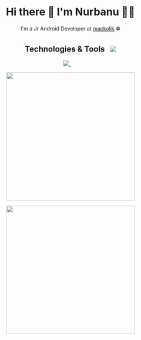 <h1 align='center'>
  Hi there 👋 I'm Nurbanu 👩‍💻
</h1>

<p align='center'>
  I'm a Jr Android Developer at   <a href="https://www.mackolik.com/">mackolik</a> ⚽
</p>


<h2 align="center">Technologies & Tools &nbsp;
    <img src="https://skillicons.dev/icons?i=kotlin,java,androidstudio,github,git,vscode" />
  </a>
</h2>

<p align='center'>
  
  <a href="https://www.linkedin.com/in/nurbanukahraman/">
    <img src="https://img.shields.io/badge/linkedin-%230077B5.svg?&style=for-the-badge&logo=linkedin&logoColor=white" />
  </a>&nbsp;&nbsp;
&nbsp;&nbsp;
  
</p>

<p align='center'>
  <a href="#"><img src="https://github-readme-stats.vercel.app/api/top-langs/?username=nkahraman&show_icons=true&count_private=true&theme=dark" width="350"></a>
</p>

<p align='center'>
  <a href="#"><img src="https://github-readme-stats.vercel.app/api?username=nkahraman&show_icons=true&count_private=true&theme=dark" width="350"></a>
</p>



